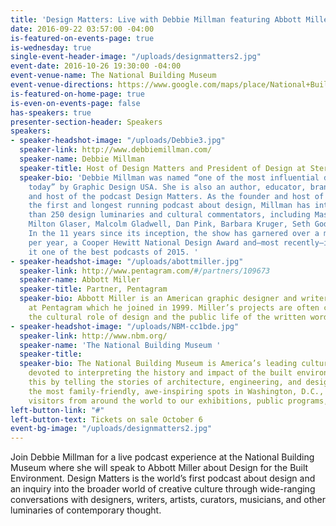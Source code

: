 ```yaml
---
title: 'Design Matters: Live with Debbie Millman featuring Abbott Miller'
date: 2016-09-22 03:57:00 -04:00
is-featured-on-events-page: true
is-wednesday: true
single-event-header-image: "/uploads/designmatters2.jpg"
event-date: 2016-10-26 19:30:00 -04:00
event-venue-name: The National Building Museum
event-venue-directions: https://www.google.com/maps/place/National+Building+Museum/@38.8977516,-77.0198075,17z/data=!3m1!4b1!4m5!3m4!1s0x89b7b78ee8345b73:0x48233bd191725f45!8m2!3d38.8977516!4d-77.0176188
is-featured-on-home-page: true
is-even-on-events-page: false
has-speakers: true
presenter-section-header: Speakers
speakers:
- speaker-headshot-image: "/uploads/Debbie3.jpg"
  speaker-link: http://www.debbiemillman.com/
  speaker-name: Debbie Millman
  speaker-title: Host of Design Matters and President of Design at Sterling Brands
  speaker-bio: 'Debbie Millman was named “one of the most influential designers working
    today” by Graphic Design USA. She is also an author, educator, brand strategist
    and host of the podcast Design Matters. As the founder and host of Design Matters,
    the first and longest running podcast about design, Millman has interviewed more
    than 250 design luminaries and cultural commentators, including Massimo Vignelli,
    Milton Glaser, Malcolm Gladwell, Dan Pink, Barbara Kruger, Seth Godin and more.
    In the 11 years since its inception, the show has garnered over a million download
    per year, a Cooper Hewitt National Design Award and—most recently—iTunes designated
    it one of the best podcasts of 2015. '
- speaker-headshot-image: "/uploads/abottmiller.jpg"
  speaker-link: http://www.pentagram.com/#/partners/109673
  speaker-name: Abbott Miller
  speaker-title: Partner, Pentagram
  speaker-bio: Abbott Miller is an American graphic designer and writer, and a partner
    at Pentagram which he joined in 1999. Miller’s projects are often concerned with
    the cultural role of design and the public life of the written word.
- speaker-headshot-image: "/uploads/NBM-cc1bde.jpg"
  speaker-link: http://www.nbm.org/
  speaker-name: 'The National Building Museum '
  speaker-title: 
  speaker-bio: The National Building Museum is America’s leading cultural institution
    devoted to interpreting the history and impact of the built environment. We do
    this by telling the stories of architecture, engineering, and design. As one of
    the most family-friendly, awe-inspiring spots in Washington, D.C., we welcome
    visitors from around the world to our exhibitions, public programs, and festivals.
left-button-link: "#"
left-button-text: Tickets on sale October 6
event-bg-image: "/uploads/designmatters2.jpg"
---
```


Join Debbie Millman for a live podcast experience at the National Building Museum where she will speak to Abbott Miller about Design for the Built Environment. Design Matters is the world’s first podcast about design and an inquiry into the broader world of creative culture through wide-ranging conversations with designers, writers, artists, curators, musicians, and other luminaries of contemporary thought.